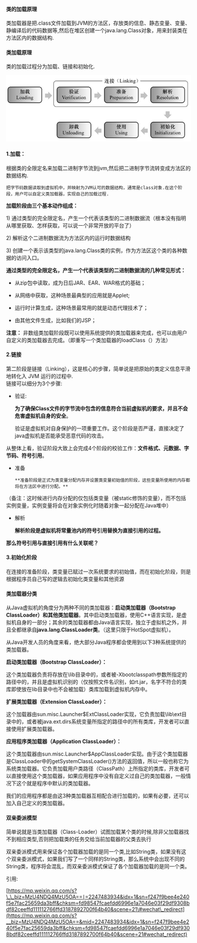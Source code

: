 #### 类的加载原理

类加载器是把.class文件加载到JVM的方法区，存放类的信息、静态变量、变量、静编译后的代码数据等,然后在堆区创建一个java.lang.Class对象，用来封装类在方法区内的数据结构.

#### 类加载原理

类的加载过程分为加载、链接和初始化.

![](/assets/ClassLoader.png)

#### 1.加载：

根据类的全限定名来加载二进制字节流到jvm,然后把二进制字节流转变成方法区的数据结构.

```
把字节码数据读取到虚拟机中，并映射为JVM认可的数据结构，通常是class对象.在这个阶段，用户可以自定义类加载器，实现自己的加载过程.
```

**加载阶段由三个基本动作组成：**

1\) 通过类型的完全限定名，产生一个代表该类型的二进制数据流（根本没有指明从哪里获取、怎样获取，可以说一个非常开放的平台了）

2\) 解析这个二进制数据流为方法区内的运行时数据结构

3\) 创建一个表示该类型的java.lang.Class类的实例，作为方法区这个类的各种数据的访问入口。

**通过类型的完全限定名，产生一个代表该类型的二进制数据流的几种常见形式：**

* 从zip包中读取，成为日后JAR、EAR、WAR格式的基础；

* 从网络中获取，这种场景最典型的应用就是Applet;

* 运行时计算生成，这种场景最常用的就是动态代理技术了；

* 由其他文件生成，比如我们的JSP；

**注意：** 非数组类加载阶段既可以使用系统提供的类加载器来完成，也可以由用户自定义的类加载器去完成。（即重写一个类加载器的loadClass（）方法）

#### 2.链接

第二阶段是链接（Linking），这是核心的步骤，简单说是把原始的类定义信息平滑地转化入 JVM 运行的过程中.  
  链接可以细分为3个步骤:

* 验证:

  **为了确保Class文件的字节流中包含的信息符合当前虚拟机的要求，并且不会危害虚拟机自身的安全**。

  验证是虚拟机对自身保护的一项重要工作。这个阶段是否严谨，直接决定了java虚拟机是否能承受恶意代码的攻击。

从整体上看，验证阶段大致上会完成4个阶段的校验工作：**文件格式、元数据、字节码、符号引用**。

* 准备

  ```
  **准备阶段是正式为类变量分配内存并设置类变量初始值的阶段，这些变量所使用的内存都将在方法区中进行分配。**
  ```

（备注：这时候进行内存分配的仅包括类变量（被static修饰的变量），而不包括实例变量，实例变量将会在对象实例化时随着对象一起分配在Java堆中）

* 解析

  **解析阶段是虚拟机将常量池内的符号引用替换为直接引用的过程。**

**那么符号引用与直接引用有什么关联呢？**

#### 3.初始化阶段

在连接的准备阶段，类变量已赋过一次系统要求的初始值，而在初始化阶段，则是根据程序员自己写的逻辑去初始化类变量和其他资源

#### 类加载器分类

从Java虚拟机的角度分为两种不同的类加载器：**启动类加载器（Bootstrap ClassLoader）**和**其他类加载器**。其中启动类加载器，使用C++语言实现，是虚拟机自身的一部分；其余的类加载器都由Java语言实现，独立于虚拟机之外，并且全都继承自**java.lang.ClassLoader类**。（这里只限于HotSpot虚拟机）。

从Java开发人员的角度来看，绝大部分Java程序都会使用到以下3种系统提供的类加载器。

**启动类加载器（Bootstrap ClassLoader）：**

这个类加载器负责将存放在\lib目录中的，或者被-Xbootclasspath参数所指定的路径中的，并且是虚拟机识别的（仅按照文件名识别，如rt.jar，名字不符合的类库即使放在lib目录中也不会被加载）类库加载到虚拟机内存中。

**扩展类加载器（Extension ClassLoader）：**

这个加载器由sun.misc.Launcher$ExtClassLoader实现，它负责加载\lib\ext目录中的，或者被java.ext.dirs系统变量所指定的路径中的所有类库，开发者可以直接使用扩展类加载器。

**应用程序类加载器（Application ClassLoader）：**

这个类加载器由sun.misc.Launcher$AppClassLoader实现。由于这个类加载器是ClassLoader中的getSystemClassLoader\(\)方法的返回值，所以一般也称它为系统类加载器。它负责加载用户类路径（ClassPath）上所指定的类库，开发者可以直接使用这个类加载器，如果应用程序中没有自定义过自己的类加载器，一般情况下这个就是程序中默认的类加载器。

我们的应用程序都是由这3种类加载器互相配合进行加载的，如果有必要，还可以加入自己定义的类加载器。

#### 双亲委派模型

简单说就是当类加载器（Class-Loader）试图加载某个类的时候,除非父加载器找不到相应类型,否则把加载类的任务交给当前加载器的父类去执行

双亲委派模式用来保证各个加载器加载的是同一个类,比如String类，如果没有这个双亲委派模式，如果我们写了一个同样的String类，那么系统中会出现不同的String类，程序将会混乱，而双亲委派模式保证了各个加载器加载的是同一个类。

引用:

[https://mp.weixin.qq.com/s?\_\_biz=MzU4NDQ4MzU5OA==∣=2247483934&idx=1&sn=f247f9bee4e240f5e7fac25659da3bff&chksm=fd98547fcaefdd6996e1a7046e03f29df9308bdf82ceeffd111112766ffd3187892700f64b40&scene=21\#wechat\_redirect](https://mp.weixin.qq.com/s?__biz=MzU4NDQ4MzU5OA==&mid=2247483934&idx=1&sn=f247f9bee4e240f5e7fac25659da3bff&chksm=fd98547fcaefdd6996e1a7046e03f29df9308bdf82ceeffd111112766ffd3187892700f64b40&scene=21#wechat_redirect)

